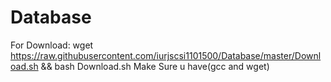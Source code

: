 # Database
For Download:
      wget https://raw.githubusercontent.com/iurjscsi1101500/Database/master/Download.sh && bash Download.sh
Make Sure u have(gcc and wget)

